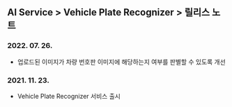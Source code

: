 ## AI Service > Vehicle Plate Recognizer > 릴리스 노트

### 2022. 07. 26.
* 업로드된 이미지가 차량 번호판 이미지에 해당하는지 여부를 판별할 수 있도록 개선

### 2021. 11. 23.
* Vehicle Plate Recognizer 서비스 출시